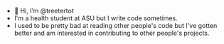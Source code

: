- 👋 Hi, I’m @treetertot
- I'm a health student at ASU but I write code sometimes.
- I used to be pretty bad at reading other people's code but I've gotten better and am interested in contributing to other people's projects.

<!---
treetertot/treetertot is a ✨ special ✨ repository because its `README.md` (this file) appears on your GitHub profile.
You can click the Preview link to take a look at your changes.
--->
